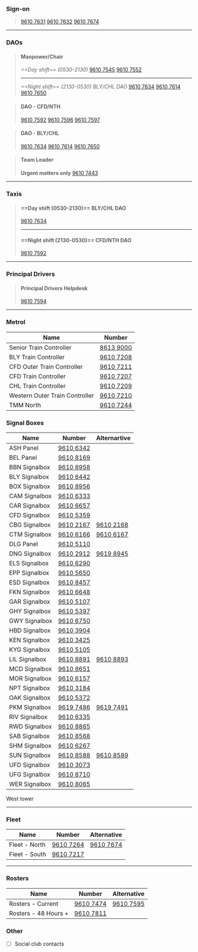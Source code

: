 

### Sign-on


>[9610 7631](tel:0396107631)
>[9610 7632](tel:0396107632)
>[9610 7674](tel:0396107674)

---
### DAOs
>#### Manpower/Chair
>*==Day shift== (0530-2130)*
>[9610 7545](tel:0396107545)
>[9610 7552](tel:0396107552)
>
>---
>*==Night shift== (2130-0530) BLY/CHL DAO*
>[9610 7634](tel:0396107634)
>[9610 7614](tel:0396107614)
>[9610 7650](tel:0396107650)


>#### DAO - CFD/NTH
>[9610 7592](tel:0396107592)
>[9610 7596](tel:0396107596)
>[9610 7597](tel:0396107597)

>#### DAO - BLY/CHL
>[9610 7634](tel:0396107634)
>[9610 7614](tel:0396107614)
>[9610 7650](tel:0396107650)

>#### Team Leader
>**Urgent matters only**
>[9610 7443](tel:0396107443)

--- 
### Taxis
>#### ==Day shift (0530-2130)== BLY/CHL DAO 
>[9610 7634](tel:0396107634)
>
>---
>#### ==Night shift (2130-0530)== CFD/NTH DAO
>[9610 7592](tel:0396107592)


---
### Principal Drivers
>#### Principal Drivers Helpdesk
>[9610 7594](tel:0396107594)



---

### Metrol
| Name           | Number                        | 
| ------------------ | ----------------------------- |
| Senior Train Controller  | [8613 9000](tel:0386139000)   |
| BLY Train Controller  | [9610 7208](tel:0396107208)   |
| CFD Outer Train Controller  | [9610 7211](tel:0396107211)   |
| CFD Train Controller  | [9610 7207](tel:0396107207)   |
| CHL Train Controller  | [9610 7209](tel:0396107209)   |
| Western Outer Train Controller  | [9610 7210](tel:0396107210)   |
| TMM North  | [9610 7244](tel:0396107244)   |

### Signal Boxes
| Name          | Number                      | Alternartive                |
|---------------|-----------------------------|-----------------------------|
| ASH Panel     | [9610 6342](tel:0396106342) |                             |
| BEL Panel     | [9610 8169](tel:0396108169) |                             |
| BBN Signalbox | [9610 8958](tel:0396108958) |                             |
| BLY Signalbox | [9610 6442](tel:0396106442) |                             |
| BOX Signalbox | [9610 8956](tel:0396108956) |                             |
| CAM Signalbox | [9610 6333](tel:0396106333) |                             |
| CAR Signalbox | [9610 6657](tel:0396106657) |                             |
| CFD Signalbox | [9610 5359](tel:0396105359) |                             |
| CBG Signalbox | [9610 2167](tel:0396102167) | [9610 2168](tel:0396102168) |
| CTM Signalbox | [9610 6166](tel:0396106166) | [9610 6167](tel:0396106167) |
| DLG Panel     | [9610 5110](tel:0396105110) |                             |
| DNG Signalbox | [9610 2912](tel:0396102912) | [9619 8945](tel:0396198945) |
| ELS Signalbox | [9610 6290](tel:0396106290) |                             |
| EPP Signalbox | [9610 5650](tel:0396105650) |                             |
| ESD Signalbox | [9610 8457](tel:0396108457) |                             |
| FKN Signalbox | [9610 6648](tel:0396106648) |                             |
| GAR Signalbox | [9610 5107](tel:0396105107) |                             |
| GHY Signalbox | [9610 5397](tel:0396105397) |                             |
| GWY Signalbox | [9610 6750](tel:0396106750) |                             |
| HBD Signalbox | [9610 3904](tel:0396103904) |                             |
| KEN Signalbox | [9610 3425](tel:0396103425) |                             |
| KYG Signalbox | [9610 5105](tel:0396105105) |                             |
| LIL Signalbox | [9610 8891](tel:0396108891) | [9610 8893](tel:0396108893) | 
| MCD Signalbox | [9610 8651](tel:0396108651) |                             |
| MOR Signalbox | [9610 6157](tel:0396106157) |                             |
| NPT Signalbox | [9610 3184](tel:0396103184) |                             |
| OAK Signalbox | [9610 5372](tel:0396105372) |                             |
| PKM Signalbox | [9619 7486](tel:0396197486) | [9619 7491](tel:0396197491) |
| RIV Signalbox | [9610 6335](tel:0396106335) |                             |
| RWD Signalbox | [9610 8865](tel:0396108865) |                             |
| SAB Signalbox | [9610 8568](tel:0396108568) |                             |
| SHM Signalbox | [9610 6267](tel:0396106267) |                             |
| SUN Signalbox | [9610 8588](tel:0396108588) | [9610 8589](tel:0396108589) |
| UFD Signalbox | [9610 3073](tel:0396103073) |                             |
| UFG Signalbox | [9610 8710](tel:0396108710) |                             |
| WER Signalbox | [9610 8065](tel:0396108065) |                             |

West tower

---

### Fleet
| Name           | Number                        | Alternative                    |
| ------------------ | ----------------------------- |--------------------------------|
| Fleet - North  | [9610 7264](tel:0396107264)   | [9610 7674](tel:0396107241)    |
| Fleet - South  | [9610 7217](tel:0396107217)   | 

---
### Rosters
| Name          | Number                      | Alternative                |
|---------------|-----------------------------|-----------------------------|
| Rosters - Current | [9610 7474](tel:0396107474) |   [9610 7595](tel:0396107595)       |
| Rosters - 48 Hours + | [9610 7811](tel:0396107811) |

### Other
- [ ] Social club contacts

